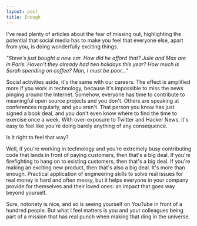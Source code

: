 ```yaml
---
layout: post
title: Enough
---
```



I've read plenty of articles about the fear of missing out, highlighting the potential that social media has to make you feel that everyone else, apart from you, is doing wonderfully exciting things.

*"Steve's just bought a new car. How did he afford that? Julie and Max are in Paris. Haven't they already had two holidays this year? How much is Sarah spending on coffee? Man, I must be poor..."*

Social activities aside, it's the same with our careers. The effect is amplified more if you work in technology, because it's impossible to miss the news pinging around the Internet. Somehow, everyone has time to contribute to meaningful open source projects and you don't. Others are speaking at conferences regularly, and you aren't. That person you know has just signed a book deal, and you don't even know where to find the time to exercise once a week. With over-exposure to Twitter and Hacker News, it's easy to feel like you're doing barely anything of any consequence.

Is it right to feel that way?

Well, if you're working in technology and you're extremely busy contributing code that lands in front of paying customers, then that's a big deal. If you're firefighting to hang on to existing customers, then that's a big deal. If you're making an exciting new product, then that's also a big deal. It's more than enough. Practical application of engineering skills to solve real issues for real money is hard and often messy, but it helps everyone in your company provide for themselves and their loved ones: an impact that goes way beyond yourself.

Sure, notoriety is nice, and so is seeing yourself on YouTube in front of a hundred people. But what I feel matters is you and your colleagues being part of a mission that has real punch when making that ding in the universe.
